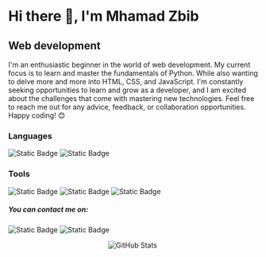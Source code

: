 # Hi there 👋, I'm Mhamad Zbib
## Web development 

I'm an enthusiastic beginner in the world of web development. My current focus is to learn and master the fundamentals of Python. While also wanting to delve more and more into HTML, CSS, and JavaScript. I'm constantly seeking opportunities to learn and grow as a developer, and I am excited about the challenges that come with mastering new technologies. Feel free to reach me out for any advice, feedback, or collaboration opportunities. Happy coding! 😊


### Languages
![Static Badge](https://img.shields.io/badge/Python-%23FFFA48?style=for-the-badge&logo=python)
![Static Badge](https://img.shields.io/badge/Html5-%23FF6A04?style=for-the-badge&logo=html5&logoColor=white)


### Tools
![Static Badge](https://img.shields.io/badge/Github-%233B3B3B?style=for-the-badge&logo=github)
![Static Badge](https://img.shields.io/badge/Git-%23FF5D21?style=for-the-badge&logo=git&logoColor=white)
![Static Badge](https://img.shields.io/badge/vscode-%230078d7?style=for-the-badge&logo=visual%20studio%20code&logoColor=white)

##### You can contact me on:
![Static Badge](https://img.shields.io/badge/%20email-%23D589FF?style=plastic&logo=gmail&logoColor=white&link=mzbib.2001%40gmail.com)
![Static Badge](https://img.shields.io/badge/LinkedIn-%235D56FF?style=plastic&logo=LinkedIn&logoColor=white&link=linkedin.com%2Fin%2Fmhamad-zbib-b59013216)





 &nbsp;&nbsp;&nbsp;&nbsp;&nbsp;&nbsp;&nbsp;&nbsp;&nbsp;&nbsp;&nbsp;&nbsp;&nbsp;&nbsp;&nbsp;&nbsp;&nbsp;&nbsp;&nbsp;&nbsp;&nbsp;&nbsp;&nbsp;&nbsp;&nbsp;&nbsp;&nbsp;&nbsp;&nbsp;&nbsp;&nbsp;&nbsp;&nbsp;&nbsp;&nbsp;&nbsp;&nbsp;&nbsp;&nbsp;&nbsp;&nbsp;&nbsp;&nbsp;&nbsp;&nbsp;&nbsp;&nbsp;&nbsp;&nbsp;&nbsp;&nbsp;![GitHub Stats](https://github-readme-stats.vercel.app/api?username=Mhamad-Zbib&theme=radical)









